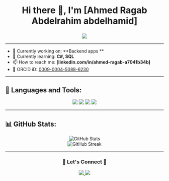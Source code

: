 <h1 align="center">
  Hi there 👋, I'm [Ahmed Ragab Abdelrahim abdelhamid]
</h1>

<h3 align="center">
  <img src="https://readme-typing-svg.demolab.com/?lines=Aspiring+Back-End+Developer;Learning+C%23+;Always+learning+new+things!&center=true&width=500&height=50">
</h3>

---

- 🔭 Currently working on: **Backend apps **
- 🌱 Currently learning: **C#, SQL**
- 📫 How to reach me: **[linkedin.com/in/ahmed-ragab-a7041b34b]**
- 🔗 ORCID iD: [0009-0004-5088-6230](https://orcid.org/0009-0004-5088-6230)

---

## 🚀 Languages and Tools:
<p align="center">
  <img src="https://img.shields.io/badge/C++-00599C?style=for-the-badge&logo=c%2B%2B&logoColor=white"/>
  <img src="https://img.shields.io/badge/C%23-239120?style=for-the-badge&logo=c-sharp&logoColor=white"/>
  <img src="https://img.shields.io/badge/Python-3776AB?style=for-the-badge&logo=python&logoColor=white"/>
  <img src="https://img.shields.io/badge/MySQL-4479A1?style=for-the-badge&logo=mysql&logoColor=white"/>
</p>

---

## 📊 GitHub Stats:
<p align="center">
  <img src="https://github-readme-stats.vercel.app/api?username=[ahmedragab13579]&show_icons=true&theme=radical" alt="GitHub Stats"/>
  <br>
  <img src="https://github-readme-streak-stats.herokuapp.com/?user=[ahmedragab13579]&theme=radical" alt="GitHub Streak"/>
</p>

---

<h3 align="center">🌟 Let's Connect 🌟</h3>
<p align="center">
  <a href="https://linkedin.com/in/[رابط لينكدإن]" target="_blank">
    <img src="https://img.shields.io/badge/LinkedIn-0A66C2?style=for-the-badge&logo=linkedin&logoColor=white"/>
  </a>
  <a href="mailto:[ahmedharidy2019@gmail.com]" target="_blank">
    <img src="https://img.shields.io/badge/Email-D14836?style=for-the-badge&logo=gmail&logoColor=white"/>
  </a>
</p>
